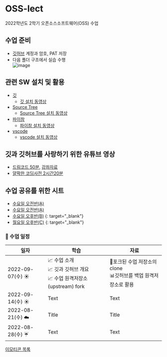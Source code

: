 # OSS-lect
2022학년도 2학기 오픈소스소프트웨어(OSS) 수업

## 수업 준비
- [깃허브](https://github.com) 계정과 암호, PAT 저장
- 다음 폴더 구조에서 실습 수행  
![image](https://user-images.githubusercontent.com/70050528/186046714-b56f3217-9779-4a17-b15c-167dd6389ac5.png)


## 관련 SW 설치 및 활용
- [깃](https://git-scm.com)
  - [깃 설치 동영상](https://www.youtube.com/watch?v=JKT9laOAPIs)  
- [Source Tree](https://sourcetreeapp.com)
  - [Source Tree 설치 동영상](https://www.youtube.com/watch?v=9aHCdbFFTXc&list=PLuHgQVnccGMCejd1l8C8oyZSYQDtkMRAg&index=3)  
- [파이참](https://jetbrains.com)
  - [파이참 설치 동영상](https://www.youtube.com/watch?v=IQ7p1Oq8BmE)  
- [vscode](https://code.visualstudio.com)
  - [vscode 설치 동영상](https://www.youtube.com/watch?v=ltvaJ6vr19M)  

## 깃과 깃허브를 사랑하기 위한 유튜브 영상
- [드림코드 50분](https://www.youtube.com/watch?v=Z9dvM7qgN9s), [강좌자료](https://www.yalco.kr/lectures/git-github/)
- [얄팍한 코딩사전 2시간20분](https://www.youtube.com/watch?v=1I3hMwQU6GU)

## 수업 공유를 위한 시트
- [수요일 오전반(A)](https://docs.google.com/spreadsheets/d/1Ev2qldkWk9Ck9mifSDjd6PUdBsmqQ09GwcRYNBimAiU/edit?usp=sharing{:target="_blank"})
- <a href="https://docs.google.com/spreadsheets/d/1Ev2qldkWk9Ck9mifSDjd6PUdBsmqQ09GwcRYNBimAiU/edit?usp=sharing" target="_blank"> 수요일 오전반(A) </a>
- [수요일 오후반(B)](https://docs.google.com/spreadsheets/d/1XRHJLVHNvmBizi7b9qTrTE_BI2of6pDotHv_g_3GVv0/edit?usp=sharing) {: target="_blank"}
- [월요일 오후반(C)](https://docs.google.com/spreadsheets/d/1dVVLzMvsYvR8A1adzyzoyq8N9XTqmu-KQ3TCkBtKrbE/edit?usp=sharing) {: target="_blank"}

### :gift_heart: 수업 일정
| 일자 | 학습 | 자료 |
| ---- | ---- | ---- |
| 2022-09-07(수) :sunny: | :chart_with_upwards_trend: 수업 소개 </br>:chart_with_upwards_trend: 깃과 깃허브 개요 </br>:chart_with_upwards_trend: 수업 원격저장소(upstream) fork | :bookmark_tabs:포크된 수업 저장소의 clone </br> :bar_chart:깃허브를 백업 원격저장소로 활용 |
| 2022-09-14(수) :sunny: | Text | Text |
| 2022-08-21(수) :cloud:| Title | Title |
| 2022-08-28(수) :umbrella: | Text | Text |

[이모티콘 목록](https://gist.github.com/rxaviers/7360908)

